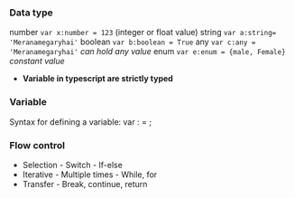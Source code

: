 ### Data type

number  ```var x:number = 123``` (integer or float value)
string  ```var a:string= 'Meranamegaryhai'```
boolean ```var b:boolean = True```
any     ```var c:any = 'Meranamegaryhai'``` *can hold any value*
enum    ```var e:enum = {male, Female}``` *constant value*

* **Variable in typescript are strictly typed**

### Variable 

Syntax for defining a variable: var <name of variable>:<Type> = <value>;

### Flow control

* Selection - Switch - If-else
* Iterative - Multiple times - While, for 
* Transfer - Break, continue, return 
